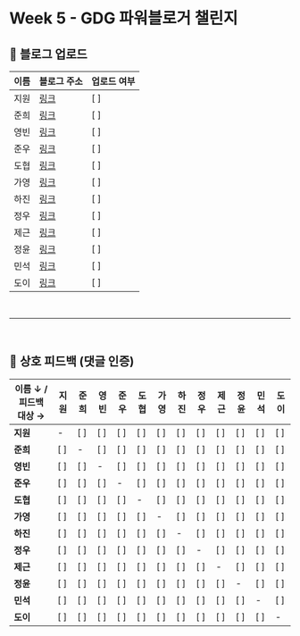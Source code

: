 # Week 5 - GDG 파워블로거 챌린지

## 📝 블로그 업로드

| 이름 | 블로그 주소 | 업로드 여부 |
|------|-------------|-------------|
| 지원 | [링크]() | [ ] |
| 준희 | [링크]() | [ ] |
| 영빈 | [링크]() | [ ] |
| 준우 | [링크]() | [ ] |
| 도협 | [링크]() | [ ] |
| 가영 | [링크]() | [ ] |
| 하진 | [링크]() | [ ] |
| 정우 | [링크]() | [ ] |
| 제근 | [링크]() | [ ] |
| 정윤 | [링크]() | [ ] |
| 민석 | [링크]() | [ ] |
| 도이 | [링크]() | [ ] |

<br>

---

<br>

## 💬 상호 피드백 (댓글 인증)

| 이름 ↓ / 피드백 대상 → | 지원 | 준희 | 영빈 | 준우 | 도협 | 가영 | 하진 | 정우 | 제근 | 정윤 | 민석 | 도이 |
|------------------------|------|------|------|------|------|------|------|------|------|------|------|------|
| **지원** | - | [ ] | [ ] | [ ] | [ ] | [ ] | [ ] | [ ] | [ ] | [ ] | [ ] | [ ] |
| **준희** | [ ] | - | [ ] | [ ] | [ ] | [ ] | [ ] | [ ] | [ ] | [ ] | [ ] | [ ] |
| **영빈** | [ ] | [ ] | - | [ ] | [ ] | [ ] | [ ] | [ ] | [ ] | [ ] | [ ] | [ ] |
| **준우** | [ ] | [ ] | [ ] | - | [ ] | [ ] | [ ] | [ ] | [ ] | [ ] | [ ] | [ ] |
| **도협** | [ ] | [ ] | [ ] | [ ] | - | [ ] | [ ] | [ ] | [ ] | [ ] | [ ] | [ ] |
| **가영** | [ ] | [ ] | [ ] | [ ] | [ ] | - | [ ] | [ ] | [ ] | [ ] | [ ] | [ ] |
| **하진** | [ ] | [ ] | [ ] | [ ] | [ ] | [ ] | - | [ ] | [ ] | [ ] | [ ] | [ ] |
| **정우** | [ ] | [ ] | [ ] | [ ] | [ ] | [ ] | [ ] | - | [ ] | [ ] | [ ] | [ ] |
| **제근** | [ ] | [ ] | [ ] | [ ] | [ ] | [ ] | [ ] | [ ] | - | [ ] | [ ] | [ ] |
| **정윤** | [ ] | [ ] | [ ] | [ ] | [ ] | [ ] | [ ] | [ ] | [ ] | - | [ ] | [ ] |
| **민석** | [ ] | [ ] | [ ] | [ ] | [ ] | [ ] | [ ] | [ ] | [ ] | [ ] | - | [ ] |
| **도이** | [ ] | [ ] | [ ] | [ ] | [ ] | [ ] | [ ] | [ ] | [ ] | [ ] | [ ] | - |
